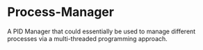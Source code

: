 # Process-Manager
A PID Manager that could essentially be used to manage different processes via a multi-threaded programming approach.
